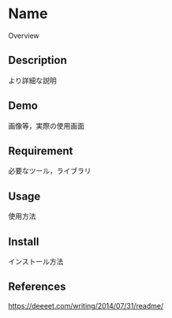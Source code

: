 Name
====

Overview

## Description
より詳細な説明
## Demo
画像等，実際の使用画面
## Requirement
必要なツール，ライブラリ
## Usage
使用方法
## Install
インストール方法
## References
https://deeeet.com/writing/2014/07/31/readme/
